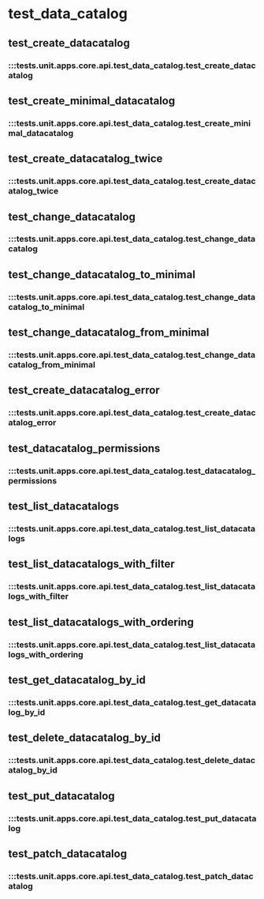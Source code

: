 # test_data_catalog

## test_create_datacatalog

### :::tests.unit.apps.core.api.test_data_catalog.test_create_datacatalog

## test_create_minimal_datacatalog

### :::tests.unit.apps.core.api.test_data_catalog.test_create_minimal_datacatalog

## test_create_datacatalog_twice

### :::tests.unit.apps.core.api.test_data_catalog.test_create_datacatalog_twice

## test_change_datacatalog

### :::tests.unit.apps.core.api.test_data_catalog.test_change_datacatalog

## test_change_datacatalog_to_minimal

### :::tests.unit.apps.core.api.test_data_catalog.test_change_datacatalog_to_minimal

## test_change_datacatalog_from_minimal

### :::tests.unit.apps.core.api.test_data_catalog.test_change_datacatalog_from_minimal

## test_create_datacatalog_error

### :::tests.unit.apps.core.api.test_data_catalog.test_create_datacatalog_error

## test_datacatalog_permissions

### :::tests.unit.apps.core.api.test_data_catalog.test_datacatalog_permissions

## test_list_datacatalogs

### :::tests.unit.apps.core.api.test_data_catalog.test_list_datacatalogs

## test_list_datacatalogs_with_filter

### :::tests.unit.apps.core.api.test_data_catalog.test_list_datacatalogs_with_filter

## test_list_datacatalogs_with_ordering

### :::tests.unit.apps.core.api.test_data_catalog.test_list_datacatalogs_with_ordering

## test_get_datacatalog_by_id

### :::tests.unit.apps.core.api.test_data_catalog.test_get_datacatalog_by_id

## test_delete_datacatalog_by_id

### :::tests.unit.apps.core.api.test_data_catalog.test_delete_datacatalog_by_id

## test_put_datacatalog

### :::tests.unit.apps.core.api.test_data_catalog.test_put_datacatalog

## test_patch_datacatalog

### :::tests.unit.apps.core.api.test_data_catalog.test_patch_datacatalog

